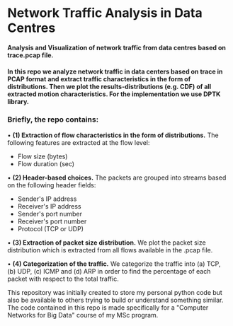 # Network Traffic Analysis in Data Centres
**Analysis and Visualization of network traffic from data centres based on trace.pcap file.**

#### In this repo we analyze network traffic in data centers based on trace in PCAP format and extract traffic characteristics in the form of distributions. Then we plot the results-distributions (e.g. CDF) of all extracted motion characteristics. For the implementation we use DPTK library.

### Briefly, the repo contains:

• **(1) Extraction of flow characteristics in the form of distributions.** The following features are extracted at the flow level:
- Flow size (bytes)
- Flow duration (sec)
  
• **(2) Header-based choices.** The packets are grouped into streams based on the following header fields:
- Sender's IP address
- Receiver's IP address
- Sender's port number
- Receiver's port number
- Protocol (TCP or UDP)
  
• **(3) Extraction of packet size distribution.** We plot the packet size distribution which is extracted from all flows available in the .pcap file.
  
• **(4) Categorization of the traffic.** We categorize the traffic into (a) TCP, (b) UDP, (c) ICMP and (d) ARP in order to find the percentage of each packet with respect to the total traffic.

This repository was initially created to store my personal python code but also be available to others trying to build or understand something similar.
The code contained in this repo is made specifically for a "Computer Networks for Big Data" course of my MSc program.
